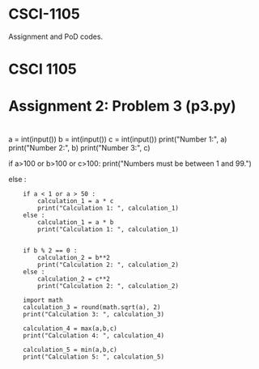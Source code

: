 # CSCI-1105
Assignment and PoD codes.
##
# CSCI 1105
# Assignment 2: Problem 3 (p3.py)
# 

a = int(input())
b = int(input())
c = int(input())
print("Number 1:", a)
print("Number 2:", b)
print("Number 3:", c)

if a>100 or b>100 or c>100:
    print("Numbers must be between 1 and 99.")
    
else : 

    
    
        if a < 1 or a > 50 :
            calculation_1 = a * c
            print("Calculation 1: ", calculation_1)
        else :
            calculation_1 = a * b
            print("Calculation 1: ", calculation_1)
        

        if b % 2 == 0 :
            calculation_2 = b**2
            print("Calculation 2: ", calculation_2)
        else :
            calculation_2 = c**2
            print("Calculation 2: ", calculation_2)
   
        import math
        calculation_3 = round(math.sqrt(a), 2)
        print("Calculation 3: ", calculation_3)
    
        calculation_4 = max(a,b,c)
        print("Calculation 4: ", calculation_4)
    
        calculation_5 = min(a,b,c)
        print("Calculation 5: ", calculation_5)
 
    
